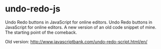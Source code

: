 # undo-redo-js
Undo Redo buttons in JavaScript for online editors.
Undo Redo buttons in JavaScript for online editors. A new version of an old code snippet of mine. The starting point of the comeback.

Old version: http://www.javascriptbank.com/undo-redo-script.html/en/
